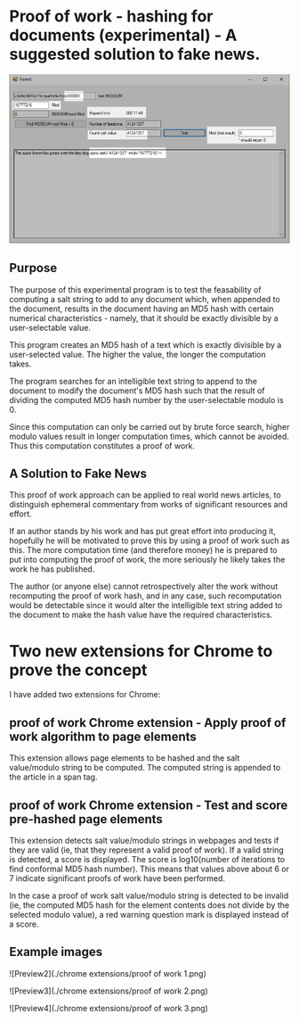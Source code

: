 # Proof of work - hashing for documents (experimental) - A suggested solution to fake news.

![Preview1](./pow.png)

## Purpose
The purpose of this experimental program is to test the feasability of computing a salt string to add to any document which, when appended to the document, results in the document having an MD5 hash with certain numerical characteristics - namely, that it should be exactly divisible by a user-selectable value.

This program creates an MD5 hash of a text which is exactly divisible by a user-selected value. The higher the value, the longer the computation takes.

The program searches for an intelligible text string to append to the document to modify the document's MD5 hash such that the result of dividing the computed MD5 hash number by the user-selectable modulo is 0.

Since this computation can only be carried out by brute force search, higher modulo values result in longer computation times, which cannot be avoided. Thus this computation constitutes a proof of work.

## A Solution to Fake News
This proof of work approach can be applied to real world news articles, to distinguish ephemeral commentary from works of significant resources and effort.

If an author stands by his work and has put great effort into producing it, hopefully he will be motivated to prove this by using a proof of work such as this. The more computation time (and therefore money) he is prepared to put into computing the proof of work, the more seriously he likely takes the work he has published.

The author (or anyone else) cannot retrospectively alter the work without recomputing the proof of work hash, and in any case, such recomputation would be detectable since it would alter the intelligible text string added to the document to make the hash value have the required characteristics.

# Two new extensions for Chrome to prove the concept
I have added two extensions for Chrome: 
## proof of work Chrome extension - Apply proof of work algorithm to page elements
This extension allows page elements to be hashed and the salt value/modulo string to be computed. The computed string is appended to the article in a span tag.

## proof of work Chrome extension - Test and score pre-hashed page elements
This extension detects salt value/modulo strings in webpages and tests if they are valid (ie, that they represent a valid proof of work). If a valid string is detected, a score is displayed. The score is log10(number of iterations to find conformal MD5 hash number). This means that values above about 6 or 7 indicate significant proofs of work have been performed.

In the case a proof of work salt value/modulo string is detected to be invalid (ie, the computed MD5 hash for the element contents does not divide by the selected modulo value), a red warning question mark is displayed instead of a score.

## Example images
![Preview2](./chrome extensions/proof of work 1.png)

![Preview3](./chrome extensions/proof of work 2.png)

![Preview4](./chrome extensions/proof of work 3.png)
